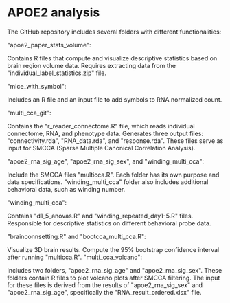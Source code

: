 # APOE2 analysis
The GitHub repository includes several folders with different functionalities:

"apoe2_paper_stats_volume":

Contains R files that compute and visualize descriptive statistics based on brain region volume data.
Requires extracting data from the "individual_label_statistics.zip" file.

"mice_with_symbol":

Includes an R file and an input file to add symbols to RNA normalized count.

"multi_cca_git":

Contains the "r_reader_connectome.R" file, which reads individual connectome, RNA, and phenotype data.
Generates three output files: "connectivity.rda", "RNA_data.rda", and "response.rda".
These files serve as input for SMCCA (Sparse Multiple Canonical Correlation Analysis).

"apoe2_rna_sig_age", "apoe2_rna_sig_sex", and "winding_multi_cca":

Include the SMCCA files "multicca.R".
Each folder has its own purpose and data specifications.
"winding_multi_cca" folder also includes additional behavioral data, such as winding number.

"winding_multi_cca":

Contains "d1_5_anovas.R" and "winding_repeated_day1-5.R" files.
Responsible for descriptive statistics on different behavioral probe data.

"brainconnsetting.R" and "bootcca_multi_cca.R":

Visualize 3D brain results.
Compute the 95% bootstrap confidence interval after running "multicca.R".
"multi_cca_volcano":

Includes two folders, "apoe2_rna_sig_age" and "apoe2_rna_sig_sex".
These folders contain R files to plot volcano plots after SMCCA filtering.
The input for these files is derived from the results of "apoe2_rna_sig_sex" and "apoe2_rna_sig_age", specifically the "RNA_result_ordered.xlsx" file.
